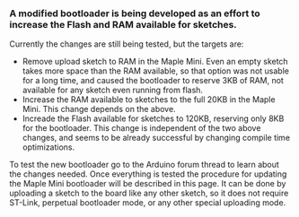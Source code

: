 ### A modified bootloader is being developed as an effort to increase the Flash and RAM available for sketches.

Currently the changes are still being tested, but the targets are:
* Remove upload sketch to RAM in the Maple Mini. Even an empty sketch takes more space than the RAM available, so that option was not usable for a long time, and caused the bootloader to reserve 3KB of RAM, not available for any sketch even running from flash.
* Increase the RAM available to sketches to the full 20KB in the Maple Mini. This change depends on the above.
* Increade the Flash available for sketches to 120KB, reserving only 8KB for the bootloader. This change is independent of the two above changes, and seems to be already successful by changing compile time optimizations.

To test the new bootloader go to the Arduino forum thread to learn about the changes needed.
Once everything is tested the procedure for updating the Maple Mini bootloader will be described in this page.
It can be done by uploading a sketch to the board like any other sketch, so it does not require ST-Link, perpetual bootloader mode, or any other special uploading mode.

